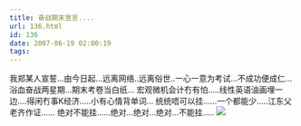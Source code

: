 ```yaml
---
title: 奋战期末宣言....
url: 136.html
id: 136
date: 2007-06-19 02:00:19
tags:
---
```


我郑某人宣誓...由今日起...远离网络..远离俗世..一心一意为考试...不成功便成仁...浴血奋战两星期...期末考卷当白纸... 宏观微机会计冇有怕.....线性英语油画埋一边....得闲冇事K经济.....小有心情背单词... 统统唔可以挂......一个都能少.....江东父老齐作证...... 绝对不能挂......绝对...绝对...绝对...不能挂..... ![](http://blog.adriancheng.name/wp-content/themes/fluidsolution/blank.gif)